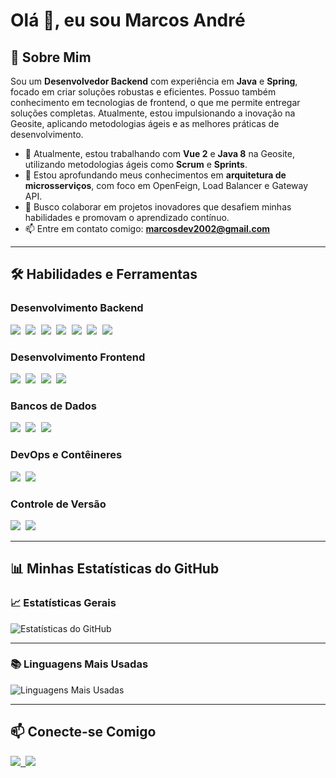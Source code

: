 # Olá 👋, eu sou Marcos André




## 🚀 Sobre Mim
Sou um **Desenvolvedor Backend** com experiência em **Java** e **Spring**, focado em criar soluções robustas e eficientes. Possuo também conhecimento em tecnologias de frontend, o que me permite entregar soluções completas. Atualmente, estou impulsionando a inovação na Geosite, aplicando metodologias ágeis e as melhores práticas de desenvolvimento.

- 🔭 Atualmente, estou trabalhando com **Vue 2** e **Java 8** na Geosite, utilizando metodologias ágeis como **Scrum** e **Sprints**.
- 🌱 Estou aprofundando meus conhecimentos em **arquitetura de microsserviços**, com foco em OpenFeign, Load Balancer e Gateway API.
- 👯 Busco colaborar em projetos inovadores que desafiem minhas habilidades e promovam o aprendizado contínuo.
- 📫 Entre em contato comigo: **marcosdev2002@gmail.com**

---



## 🛠️ Habilidades e Ferramentas

### Desenvolvimento Backend
<kbd> <img src="https://img.shields.io/badge/Java-007396?style=for-the-badge&logo=java&logoColor=white" /> </kbd>
<kbd> <img src="https://img.shields.io/badge/Spring-6DB33F?style=for-the-badge&logo=spring&logoColor=white" /> </kbd>
<kbd> <img src="https://img.shields.io/badge/Spring%20Boot-6DB33F?style=for-the-badge&logo=springboot&logoColor=white" /> </kbd>
<kbd> <img src="https://img.shields.io/badge/Spring%20Security-6DB33F?style=for-the-badge&logo=springsecurity&logoColor=white" /> </kbd>
<kbd> <img src="https://img.shields.io/badge/Spring%20Cloud-6DB33F?style=for-the-badge&logo=springcloud&logoColor=white" /> </kbd>
<kbd> <img src="https://img.shields.io/badge/RabbitMQ-FF6600?style=for-the-badge&logo=rabbitmq&logoColor=white" /> </kbd>
<kbd> <img src="https://img.shields.io/badge/Kafka-231F20?style=for-the-badge&logo=apachekafka&logoColor=white" /> </kbd>

### Desenvolvimento Frontend
<kbd> <img src="https://img.shields.io/badge/Vue.js-4FC08D?style=for-the-badge&logo=vue.js&logoColor=white" /> </kbd>
<kbd> <img src="https://img.shields.io/badge/JavaScript-F7DF1E?style=for-the-badge&logo=javascript&logoColor=black" /> </kbd>
<kbd> <img src="https://img.shields.io/badge/HTML5-E34F26?style=for-the-badge&logo=html5&logoColor=white" /> </kbd>
<kbd> <img src="https://img.shields.io/badge/CSS3-1572B6?style=for-the-badge&logo=css3&logoColor=white" /> </kbd>

### Bancos de Dados
<kbd> <img src="https://img.shields.io/badge/PostgreSQL-316192?style=for-the-badge&logo=postgresql&logoColor=white" /> </kbd>
<kbd> <img src="https://img.shields.io/badge/MySQL-4479A1?style=for-the-badge&logo=mysql&logoColor=white" /> </kbd>
<kbd> <img src="https://img.shields.io/badge/Oracle-F80000?style=for-the-badge&logo=oracle&logoColor=white" /> </kbd>

### DevOps e Contêineres
<kbd> <img src="https://img.shields.io/badge/Docker-2496ED?style=for-the-badge&logo=docker&logoColor=white" /> </kbd>
<kbd> <img src="https://img.shields.io/badge/Jenkins-2C526F?style=for-the-badge&logo=jenkins&logoColor=white" /> </kbd>

### Controle de Versão
<kbd> <img src="https://img.shields.io/badge/Git-F05032?style=for-the-badge&logo=git&logoColor=white" /> </kbd>
<kbd> <img src="https://img.shields.io/badge/GitHub-181717?style=for-the-badge&logo=github&logoColor=white" /> </kbd>

---



## 📊 Minhas Estatísticas do GitHub

### 📈 Estatísticas Gerais
![Estatísticas do GitHub](https://github-readme-stats.vercel.app/api?username=devopMarkz&show_icons=true&theme=dark&count_private=true)

---

### 📚 Linguagens Mais Usadas
![Linguagens Mais Usadas](https://github-readme-stats.vercel.app/api/top-langs/?username=devopMarkz&layout=compact&theme=dark)

---



## 📫 Conecte-se Comigo
<kbd> <a href="https://www.linkedin.com/in/marcos-andr%C3%A9-costa-da-silva-51807625a" target="_blank"> <img src="https://img.shields.io/badge/LinkedIn-0077B5?style=for-the-badge&logo=linkedin&logoColor=white" /> </a> </kbd>
<kbd> <a href="mailto:marcosdev2002@gmail.com"> <img src="https://img.shields.io/badge/Email-D14836?style=for-the-badge&logo=gmail&logoColor=white" /> </a> </kbd>


